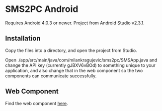 SMS2PC Android
===========

Requires Android 4.0.3 or newer. Project from Android Studio v2.3.1.

## Installation
Copy the files into a directory, and open the project from Studio.

Open ./app/src/main/java/com/milankragujevic/sms2pc/SMSApp.java and change the API key (currently gJBXV6vBOd) to something unique to your application, and also change that in the web component so the two components can communicate successfully. 

## Web Component
Find the web component [here](https://github.com/milankragujevic/sms2pc_web). 
